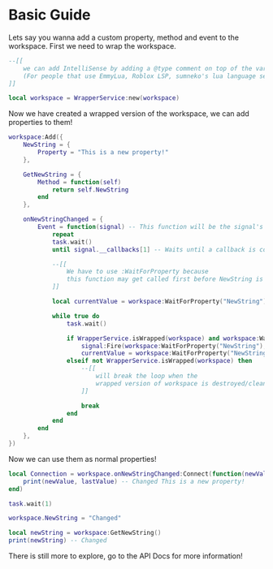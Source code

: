 # Basic Guide

Lets say you wanna add a custom property, method and event to the workspace.
First we need to wrap the workspace.
```lua
--[[
    we can add IntelliSense by adding a @type comment on top of the variable 
    (For people that use EmmyLua, Roblox LSP, sumneko's lua language server, etc.)
]]

local workspace = WrapperService:new(workspace)
```
Now we have created a wrapped version of the workspace,
we can add properties to them!
```lua
workspace:Add({
    NewString = {
        Property = "This is a new property!"
    },

    GetNewString = {
        Method = function(self)
            return self.NewString
        end
    },

    onNewStringChanged = {
        Event = function(signal) -- This function will be the signal's fire handler.
            repeat
            task.wait()
            until signal.__callbacks[1] -- Waits until a callback is connected

            --[[
                We have to use :WaitForProperty because 
                this function may get called first before NewString is added
            ]]

            local currentValue = workspace:WaitForProperty("NewString")

            while true do
                task.wait()

                if WrapperService.isWrapped(workspace) and workspace:WaitForProperty("NewString") ~= currentValue then
                    signal:Fire(workspace:WaitForProperty("NewString"), currentValue)
                    currentValue = workspace:WaitForProperty("NewString")
                elseif not WrapperService.isWrapped(workspace) then
                    --[[
                        will break the loop when the 
                        wrapped version of workspace is destroyed/cleaned
                    ]]

                    break 
                end
            end
        end
    },
})
```
Now we can use them as normal properties!
```lua
local Connection = workspace.onNewStringChanged:Connect(function(newValue, lastValue)
    print(newValue, lastValue) -- Changed This is a new property!
end)

task.wait(1)

workspace.NewString = "Changed"

local newString = workspace:GetNewString()
print(newString) -- Changed
```
There is still more to explore, go to the API Docs for more information!